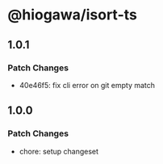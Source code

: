 # @hiogawa/isort-ts

## 1.0.1

### Patch Changes

- 40e46f5: fix cli error on git empty match

## 1.0.0

### Patch Changes

- chore: setup changeset
